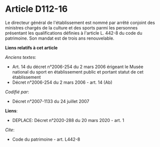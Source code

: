 # Article D112-16

Le directeur général de l'établissement est nommé par arrêté conjoint des ministres chargés de la culture et des sports parmi
les personnes présentant les qualifications définies à l'article L. 442-8 du code du patrimoine. Son mandat est de trois ans
renouvelable.

**Liens relatifs à cet article**

_Anciens textes_:

  - Art. 14 du décret n°2006-254 du 2 mars 2006 érigeant le Musée national du sport en établissement public et portant statut de cet établissement
  - Décret n°2006-254 du 2 mars 2006 - art. 14 (Ab)

_Codifié par_:

  - Décret n°2007-1133 du 24 juillet 2007

**Liens**:

  - DEPLACE: Décret n°2020-288 du 20 mars 2020 - art. 1

_Cite_:

  - Code du patrimoine - art. L442-8
